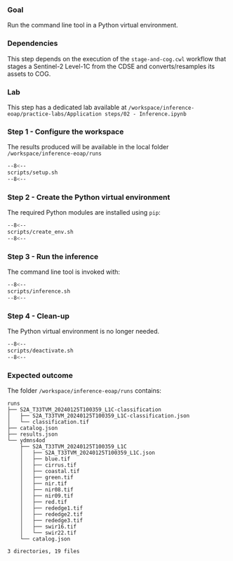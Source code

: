 ### Goal

Run the command line tool in a Python virtual environment.

### Dependencies

This step depends on the execution of the `stage-and-cog.cwl` workflow that stages a Sentinel-2 Level-1C from the CDSE and converts/resamples its assets to COG.

### Lab

This step has a dedicated lab available at `/workspace/inference-eoap/practice-labs/Application steps/02 - Inference.ipynb`

### Step 1 - Configure the workspace

The results produced will be available in the local folder `/workspace/inference-eoap/runs`

```bash linenums="1" title="terminal"
--8<--
scripts/setup.sh
--8<--
```

### Step 2 - Create the Python virtual environment

The required Python modules are installed using `pip`:

```bash linenums="1" title="terminal"
--8<--
scripts/create_env.sh
--8<--
```


### Step 3 - Run the inference

The command line tool is invoked with:

```bash linenums="1" title="terminal"
--8<--
scripts/inference.sh
--8<--
```

### Step 4 - Clean-up

The Python virtual environment is no longer needed.

```bash linenums="1" title="terminal"
--8<--
scripts/deactivate.sh
--8<--
```

### Expected outcome

The folder `/workspace/inference-eoap/runs` contains: 

```
runs
├── S2A_T33TVM_20240125T100359_L1C-classification
│   ├── S2A_T33TVM_20240125T100359_L1C-classification.json
│   └── classification.tif
├── catalog.json
├── results.json
└── ydmns4od
    ├── S2A_T33TVM_20240125T100359_L1C
    │   ├── S2A_T33TVM_20240125T100359_L1C.json
    │   ├── blue.tif
    │   ├── cirrus.tif
    │   ├── coastal.tif
    │   ├── green.tif
    │   ├── nir.tif
    │   ├── nir08.tif
    │   ├── nir09.tif
    │   ├── red.tif
    │   ├── rededge1.tif
    │   ├── rededge2.tif
    │   ├── rededge3.tif
    │   ├── swir16.tif
    │   └── swir22.tif
    └── catalog.json

3 directories, 19 files
```